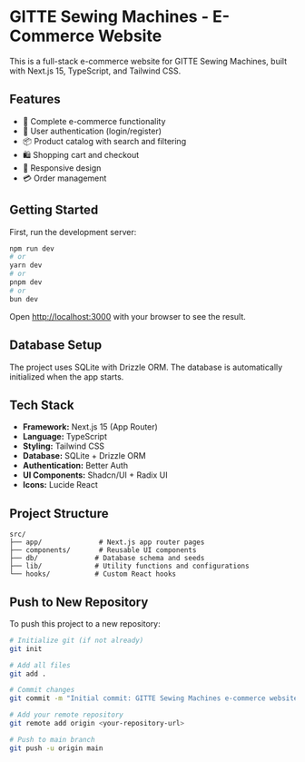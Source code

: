 # GITTE Sewing Machines - E-Commerce Website

This is a full-stack e-commerce website for GITTE Sewing Machines, built with Next.js 15, TypeScript, and Tailwind CSS.

## Features

- 🛒 Complete e-commerce functionality
- 🔐 User authentication (login/register)
- 📦 Product catalog with search and filtering
- 🛍️ Shopping cart and checkout
- 📱 Responsive design
- 💳 Order management

## Getting Started

First, run the development server:

```bash
npm run dev
# or
yarn dev
# or
pnpm dev
# or
bun dev
```

Open [http://localhost:3000](http://localhost:3000) with your browser to see the result.

## Database Setup

The project uses SQLite with Drizzle ORM. The database is automatically initialized when the app starts.

## Tech Stack

- **Framework:** Next.js 15 (App Router)
- **Language:** TypeScript
- **Styling:** Tailwind CSS
- **Database:** SQLite + Drizzle ORM
- **Authentication:** Better Auth
- **UI Components:** Shadcn/UI + Radix UI
- **Icons:** Lucide React

## Project Structure

```
src/
├── app/              # Next.js app router pages
├── components/       # Reusable UI components
├── db/              # Database schema and seeds
├── lib/             # Utility functions and configurations
└── hooks/           # Custom React hooks
```

## Push to New Repository

To push this project to a new repository:

```bash
# Initialize git (if not already)
git init

# Add all files
git add .

# Commit changes
git commit -m "Initial commit: GITTE Sewing Machines e-commerce website"

# Add your remote repository
git remote add origin <your-repository-url>

# Push to main branch
git push -u origin main
```